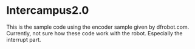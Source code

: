 # Intercampus2.0

This is the sample code using the encoder sample given by dfrobot.com.
Currently, not sure how these code work with the robot.
Especially the interrupt part.
